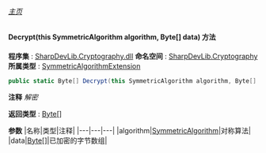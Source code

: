 ###### [主页](./Index.md "主页")
#### Decrypt(this SymmetricAlgorithm algorithm, Byte[] data) 方法
**程序集** : [SharpDevLib.Cryptography.dll](./SharpDevLib.Cryptography.assembly.md "SharpDevLib.Cryptography.dll")
**命名空间** : [SharpDevLib.Cryptography](./SharpDevLib.Cryptography.namespace.md "SharpDevLib.Cryptography")
**所属类型** : [SymmetricAlgorithmExtension](./SharpDevLib.Cryptography.SymmetricAlgorithmExtension.md "SymmetricAlgorithmExtension")
``` csharp
public static Byte[] Decrypt(this SymmetricAlgorithm algorithm, Byte[] data)
```
**注释**
*解密*

**返回类型** : [Byte\[\]](https://learn.microsoft.com/en-us/dotnet/api/system.byte[] "Byte\[\]")

**参数**
|名称|类型|注释|
|---|---|---|
|algorithm|[SymmetricAlgorithm](https://learn.microsoft.com/en-us/dotnet/api/system.security.cryptography.symmetricalgorithm "SymmetricAlgorithm")|对称算法|
|data|[Byte\[\]](https://learn.microsoft.com/en-us/dotnet/api/system.byte[] "Byte\[\]")|已加密的字节数组|

